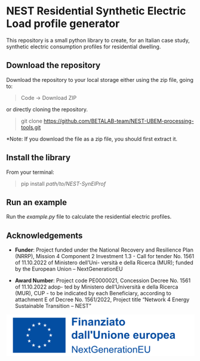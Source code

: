 # NEST Residential Synthetic Electric Load profile generator

This repository is a small python library to create, for an Italian case study, synthetic electric consumption profiles for residential dwelling. 



## Download the repository

Download the repository to your local storage either using the zip file, going to:

> Code -> Download ZIP

or directly cloning the repository.

> git clone https://github.com/BETALAB-team/NEST-UBEM-processing-tools.git

*Note: If you download the file as a zip file, you should first extract it.

## Install the library

From your terminal:

> pip install *path/to/NEST-SynElProf*

## Run an example

Run the *example.py* file to calculate the residential electric profiles. 

## Acknowledgements

- **Funder**: Project funded under the National Recovery and Resilience Plan (NRRP), Mission 4 Component 2 Investment 1.3 - Call for tender No. 1561 of 11.10.2022 of Ministero dell’Uni-
versità e della Ricerca (MUR); funded by the European Union – NextGenerationEU

- **Award Number**: Project code PE0000021, Concession Decree No. 1561 of 11.10.2022 adop-
ted by Ministero dell’Università e della Ricerca (MUR), CUP - to be indicated by each Beneficiary, according to attachment E of Decree No. 1561/2022, Project title “Network 4 Energy Sustainable Transition – NEST”

![](EU_Logo_PANTONE.png)


